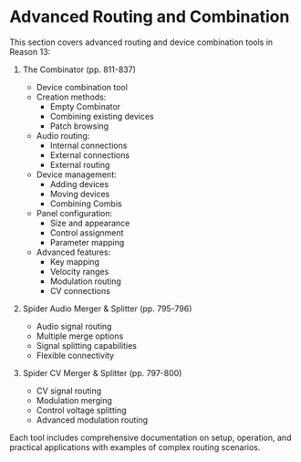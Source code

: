 # Advanced Routing and Combination

This section covers advanced routing and device combination tools in Reason 13:

1. The Combinator (pp. 811-837)
   - Device combination tool
   - Creation methods:
     - Empty Combinator
     - Combining existing devices
     - Patch browsing
   - Audio routing:
     - Internal connections
     - External connections
     - External routing
   - Device management:
     - Adding devices
     - Moving devices
     - Combining Combis
   - Panel configuration:
     - Size and appearance
     - Control assignment
     - Parameter mapping
   - Advanced features:
     - Key mapping
     - Velocity ranges
     - Modulation routing
     - CV connections

2. Spider Audio Merger & Splitter (pp. 795-796)
   - Audio signal routing
   - Multiple merge options
   - Signal splitting capabilities
   - Flexible connectivity

3. Spider CV Merger & Splitter (pp. 797-800)
   - CV signal routing
   - Modulation merging
   - Control voltage splitting
   - Advanced modulation routing

Each tool includes comprehensive documentation on setup, operation, and practical applications with examples of complex routing scenarios. 